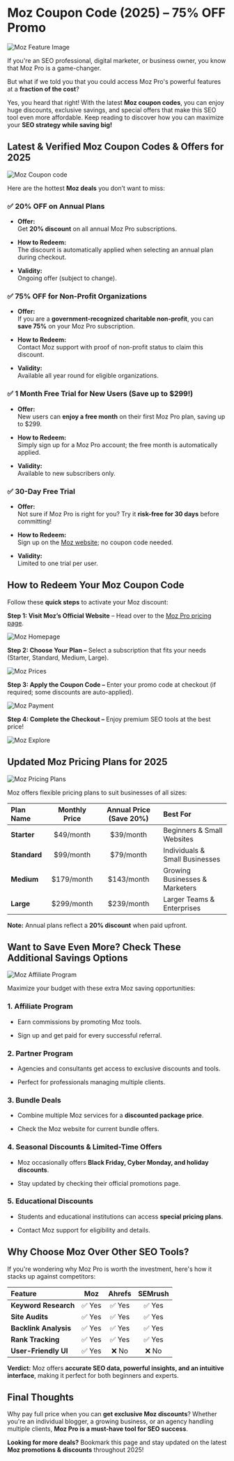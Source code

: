 # Moz Coupon Code (2025) – 75% OFF Promo

![Moz Feature Image](https://github.com/SEO-Deals/Moz-Coupon-Code/blob/main/Img/1%20-%20Moz%20Feature%20Image.png)

If you're an SEO professional, digital marketer, or business owner, you know that Moz Pro is a game-changer.

But what if we told you that you could access Moz Pro's powerful features at a **fraction of the cost**?

Yes, you heard that right! With the latest **Moz coupon codes**, you can enjoy huge discounts, exclusive savings, and special offers that make this SEO tool even more affordable. Keep reading to discover how you can maximize your **SEO strategy while saving big!**

## Latest & Verified Moz Coupon Codes & Offers for 2025

![Moz Coupon code](https://github.com/SEO-Deals/Moz-Coupon-Code/blob/main/Img/2%20-%20Moz%20Coupon%20Code%20.png)

Here are the hottest **Moz deals** you don’t want to miss:

### ✅ 20% OFF on Annual Plans

*   **Offer:**  
    Get **20% discount** on all annual Moz Pro subscriptions.  
      
    
*   **How to Redeem:**  
    The discount is automatically applied when selecting an annual plan during checkout.  
      
    
*   **Validity:**  
    Ongoing offer (subject to change).
    

### ✅ 75% OFF for Non-Profit Organizations

*   **Offer:**  
    If you are a **government-recognized charitable non-profit**, you can **save 75%** on your Moz Pro subscription.  
      
    
*   **How to Redeem:**  
    Contact Moz support with proof of non-profit status to claim this discount.  
      
    
*   **Validity:**  
    Available all year round for eligible organizations.
    

### ✅ 1 Month Free Trial for New Users (Save up to $299!)

*   **Offer:**  
    New users can **enjoy a free month** on their first Moz Pro plan, saving up to $299.  
      
    
*   **How to Redeem:**  
    Simply sign up for a Moz Pro account; the free month is automatically applied.  
      
    
*   **Validity:**  
    Available to new subscribers only.
    

### ✅ 30-Day Free Trial

*   **Offer:**  
    Not sure if Moz Pro is right for you? Try it **risk-free for 30 days** before committing!  
      
    
*   **How to Redeem:**  
    Sign up on the [Moz website](https://moz.com/products/pro); no coupon code needed.  
      
    
*   **Validity:**  
    Limited to one trial per user.
    

## How to Redeem Your Moz Coupon Code

Follow these **quick steps** to activate your Moz discount:

**Step 1: Visit Moz’s Official Website** – Head over to the [Moz Pro pricing page](https://moz.com/products/pro).

![Moz Homepage](https://github.com/SEO-Deals/Moz-Coupon-Code/blob/main/Img/3%20-%20Moz%20Homepage.png)  
  
**Step 2: Choose Your Plan –** Select a subscription that fits your needs (Starter, Standard, Medium, Large).

![Moz Prices](https://github.com/SEO-Deals/Moz-Coupon-Code/blob/main/Img/4%20-%20Moz%20Prices.png)  
  
**Step 3: Apply the Coupon Code –** Enter your promo code at checkout (if required; some discounts are auto-applied).

![Moz Payment](https://github.com/SEO-Deals/Moz-Coupon-Code/blob/main/Img/5%20-%20Moz%20Payment.png)  
  
**Step 4: Complete the Checkout –** Enjoy premium SEO tools at the best price!

![Moz Explore](https://github.com/SEO-Deals/Moz-Coupon-Code/blob/main/Img/6%20-%20Moz%20Explore.png)

## Updated Moz Pricing Plans for 2025

![Moz Pricing Plans](https://github.com/SEO-Deals/Moz-Coupon-Code/blob/main/Img/7%20-%20Moz%20Pricing%20plan.png)

Moz offers flexible pricing plans to suit businesses of all sizes:

| Plan Name | Monthly Price | Annual Price (Save 20%) | Best For |
| :--- | :---: | :---: | :--- |
| **Starter** | $49/month | $39/month | Beginners & Small Websites |
| **Standard** | $99/month | $79/month | Individuals & Small Businesses |
| **Medium** | $179/month | $143/month | Growing Businesses & Marketers |
| **Large** | $299/month | $239/month | Larger Teams & Enterprises |

**Note:** Annual plans reflect a **20% discount** when paid upfront.

## Want to Save Even More? Check These Additional Savings Options

![Moz Affiliate Program](https://github.com/SEO-Deals/Moz-Coupon-Code/blob/main/Img/8%20-%20Moz%20Affiliate%20Program.png)

Maximize your budget with these extra Moz saving opportunities:

### 1\. Affiliate Program

*   Earn commissions by promoting Moz tools.
    
*   Sign up and get paid for every successful referral.
    

### 2\. Partner Program

*   Agencies and consultants get access to exclusive discounts and tools.
    
*   Perfect for professionals managing multiple clients.
    

### 3\. Bundle Deals

*   Combine multiple Moz services for a **discounted package price**.
    
*   Check the Moz website for current bundle offers.
    

### 4\. Seasonal Discounts & Limited-Time Offers

*   Moz occasionally offers **Black Friday, Cyber Monday, and holiday discounts**.
    
*   Stay updated by checking their official promotions page.
    

### 5\. Educational Discounts

*   Students and educational institutions can access **special pricing plans**.
    
*   Contact Moz support for eligibility and details.
    

  

## Why Choose Moz Over Other SEO Tools?

If you're wondering why Moz Pro is worth the investment, here's how it stacks up against competitors:

| Feature | Moz | Ahrefs | SEMrush |
| :--- | :---: | :---: | :---: |
| **Keyword Research** | ✅ Yes | ✅ Yes | ✅ Yes |
| **Site Audits** | ✅ Yes | ✅ Yes | ✅ Yes |
| **Backlink Analysis** | ✅ Yes | ✅ Yes | ✅ Yes |
| **Rank Tracking** | ✅ Yes | ✅ Yes | ✅ Yes |
| **User-Friendly UI** | ✅ Yes | ❌ No | ❌ No |

**Verdict:** Moz offers **accurate SEO data, powerful insights, and an intuitive interface**, making it perfect for both beginners and experts.

## Final Thoughts

Why pay full price when you can **get exclusive Moz discounts**? Whether you're an individual blogger, a growing business, or an agency handling multiple clients, **Moz Pro is a must-have tool for SEO success**.

**Looking for more deals?** Bookmark this page and stay updated on the latest **Moz promotions & discounts** throughout 2025!
